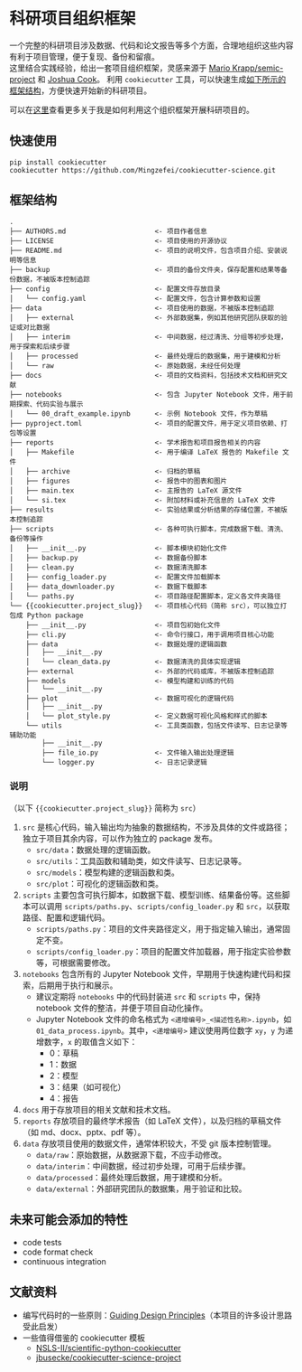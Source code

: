 # 科研项目组织框架

一个完整的科研项目涉及数据、代码和论文报告等多个方面，合理地组织这些内容有利于项目管理，便于复现、备份和留痕。  
这里结合实践经验，给出一套项目组织框架，灵感来源于 [Mario Krapp/semic-project](https://gitlab.pik-potsdam.de/krapp/semic-project) 和 [Joshua Cook](https://joshuacook.netlify.app/posts/2024-07-27_python-data-analysis-org/)。
利用 `cookiecutter` 工具，可以快速生成[如下所示的框架结构](#框架结构)，方便快速开始新的科研项目。

可以在[这里](https://mingzf.xyz/zh-cn/posts/%E9%A1%B9%E7%9B%AE%E7%BB%84%E7%BB%87/)查看更多关于我是如何利用这个组织框架开展科研项目的。

## 快速使用

```shell
pip install cookiecutter
cookiecutter https://github.com/Mingzefei/cookiecutter-science.git
```

## 框架结构

```text
.
├── AUTHORS.md                      <- 项目作者信息
├── LICENSE                         <- 项目使用的开源协议
├── README.md                       <- 项目的说明文件，包含项目介绍、安装说明等信息
├── backup                          <- 项目的备份文件夹，保存配置和结果等备份数据，不被版本控制追踪
├── config                          <- 配置文件存放目录
│   └── config.yaml                 <- 配置文件，包含计算参数和设置
├── data                            <- 项目使用的数据，不被版本控制追踪
│   ├── external                    <- 外部数据集，例如其他研究团队获取的验证或对比数据
│   ├── interim                     <- 中间数据，经过清洗、分组等初步处理，用于探索和后续步骤
│   ├── processed                   <- 最终处理后的数据集，用于建模和分析
│   └── raw                         <- 原始数据，未经任何处理
├── docs                            <- 项目的文档资料，包括技术文档和研究文献
├── notebooks                       <- 包含 Jupyter Notebook 文件，用于前期探索、代码实验与展示
│   └── 00_draft_example.ipynb      <- 示例 Notebook 文件，作为草稿
├── pyproject.toml                  <- 项目的配置文件，用于定义项目依赖、打包等设置
├── reports                         <- 学术报告和项目报告相关的内容
│   ├── Makefile                    <- 用于编译 LaTeX 报告的 Makefile 文件
│   ├── archive                     <- 归档的草稿
│   ├── figures                     <- 报告中的图表和图片
│   ├── main.tex                    <- 主报告的 LaTeX 源文件
│   └── si.tex                      <- 附加材料或补充信息的 LaTeX 文件
├── results                         <- 实验结果或分析结果的存储位置，不被版本控制追踪
├── scripts                         <- 各种可执行脚本，完成数据下载、清洗、备份等操作
│   ├── __init__.py                 <- 脚本模块初始化文件
│   ├── backup.py                   <- 数据备份脚本
│   ├── clean.py                    <- 数据清洗脚本
│   ├── config_loader.py            <- 配置文件加载脚本
│   ├── data_downloader.py          <- 数据下载脚本
│   └── paths.py                    <- 项目路径配置脚本，定义各文件夹路径
└── {{cookiecutter.project_slug}}   <- 项目核心代码（简称 src），可以独立打包成 Python package
    ├── __init__.py                 <- 项目包初始化文件
    ├── cli.py                      <- 命令行接口，用于调用项目核心功能
    ├── data                        <- 数据处理的逻辑函数
    │   ├── __init__.py             
    │   └── clean_data.py           <- 数据清洗的具体实现逻辑
    ├── external                    <- 外部的代码或库，不被版本控制追踪
    ├── models                      <- 模型构建和训练的代码
    │   └── __init__.py             
    ├── plot                        <- 数据可视化的逻辑代码
    │   ├── __init__.py             
    │   └── plot_style.py           <- 定义数据可视化风格和样式的脚本
    └── utils                       <- 工具类函数，包括文件读写、日志记录等辅助功能
        ├── __init__.py             
        ├── file_io.py              <- 文件输入输出处理逻辑
        └── logger.py               <- 日志记录逻辑
```

### 说明

（以下 `{{cookiecutter.project_slug}}` 简称为 `src`）

1. `src` 是核心代码，输入输出均为抽象的数据结构，不涉及具体的文件或路径；独立于项目其余内容，可以作为独立的 package 发布。
    - `src/data`：数据处理的逻辑函数。
    - `src/utils`：工具函数和辅助类，如文件读写、日志记录等。
    - `src/models`：模型构建的逻辑函数和类。
    - `src/plot`：可视化的逻辑函数和类。
2. `scripts` 主要包含可执行脚本，如数据下载、模型训练、结果备份等。这些脚本可以调用 `scripts/paths.py`、`scripts/config_loader.py` 和 `src`，以获取路径、配置和逻辑代码。
    - `scripts/paths.py`：项目的文件夹路径定义，用于指定输入输出，通常固定不变。
    - `scripts/config_loader.py`：项目的配置文件加载器，用于指定实验参数等，可根据需要修改。
3. `notebooks` 包含所有的 Jupyter Notebook 文件，早期用于快速构建代码和探索，后期用于执行和展示。
    - 建议定期将 `notebooks` 中的代码封装进 `src` 和 `scripts` 中，保持 notebook 文件的整洁，并便于项目自动化操作。
    - Jupyter Notebook 文件的命名格式为 `<递增编号>_<描述性名称>.ipynb`，如 `01_data_process.ipynb`。其中，`<递增编号>` 建议使用两位数字 `xy`，`y` 为递增数字，`x` 的取值含义如下：
        - 0：草稿
        - 1：数据
        - 2：模型
        - 3：结果（如可视化）
        - 4：报告
4. `docs` 用于存放项目的相关文献和技术文档。
5. `reports` 存放项目的最终学术报告（如 LaTeX 文件），以及归档的草稿文件（如 md、docx、pptx、pdf 等）。
6. `data` 存放项目使用的数据文件，通常体积较大，不受 git 版本控制管理。
    - `data/raw`：原始数据，从数据源下载，不应手动修改。
    - `data/interim`：中间数据，经过初步处理，可用于后续步骤。
    - `data/processed`：最终处理后数据，用于建模和分析。
    - `data/external`：外部研究团队的数据集，用于验证和比较。

## 未来可能会添加的特性

- code tests
- code format check
- continuous integration

## 文献资料

- 编写代码时的一些原则：[Guiding Design Principles](https://nsls-ii.github.io/scientific-python-cookiecutter/guiding-design-principles.html#write-for-readability)（本项目的许多设计思路受此启发）
- 一些值得借鉴的 cookiecutter 模板
	- [NSLS-II/scientific-python-cookiecutter](https://github.com/NSLS-II/scientific-python-cookiecutter)
	- [jbusecke/cookiecutter-science-project](https://github.com/jbusecke/cookiecutter-science-project/tree/master)
